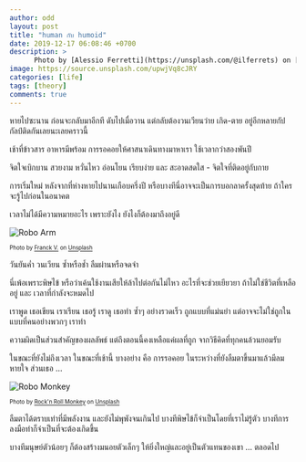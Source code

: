 ```yaml
---
author: odd
layout: post
title: "human กับ humoid"
date: 2019-12-17 06:08:46 +0700
description: >
      Photo by [Alessio Ferretti](https://unsplash.com/@ilferrets) on [Unsplash](https://unsplash.com/)
image: https://source.unsplash.com/upwjVq8cJRY
categories: [life]
tags: [theory]
comments: true
---
```

หายไปซะนาน ก่อนจะกลับมาอีกที ดับไปเมื่อวาน แต่กลับต้องวนเวียนว่าย เกิด-ตาย อยู่อีกหลายกัปกัลป์ติดกันเลยนะเลยคราวนี้

เช้าที่ข้าวสาร อาหารมีพร้อม การรอคอยให้ศาสนาเดินทางมาหาเรา ใช้เวลากว่าสองพันปี

จิตใจเบิกบาน สวยงาม หวั่นไหว อ่อนโยน เรียบง่าย และ สะอาดสดใส - จิตใจที่ติดอยู่กับกาย

การเริ่มใหม่ หลังจากที่ห่างหายไปนานเกือบครึ่งปี หรือบางทีนี่อาจจะเป็นการบอกลาครั้งสุดท้าย ถ้าใครจะรู้ไปก่อนในอนาคต

เวลาไม่ได้มีความหมายอะไร เพราะยังไง ยังไงก็ต้องมาถึงอยู่ดี

![Robo Arm](https://source.unsplash.com/jIBMSMs4_kA/400x275)

<sup><sub>Photo by [Franck V.](https://unsplash.com/@franckinjapan) on [Unsplash](https://unsplash.com/)</sub></sup>

วันยันค่ำ วนเวียน ซ้ำหรือช้ำ ลืมผ่านหรือจดจำ

นี่เพ้อเพราะพิษไข้ หรือว่าเค้นใช้งานเสียให้ล้าไปต่อกันไม่ไหว อะไรที่จะช่วยเยียวยา ถ้าไม่ใช่ชีวิตที่เหลืออยู่ และ เวลาที่กำลังจะหมดไป

เราพูด เธอเขียน เราเรียน เธอรู้ เราดู เธอทำ ซ้ำๆ อย่างรวดเร็ว ถูกแบบที่แม่นยำ แต่อาจจะไม่ใช่ถูกในแบบที่คนอย่างพวกๆ เราทำ

ความผิดเป็นส่วนสำคัญของผลลัพธ์ แต่ถึงตอนนี้คงเหลือแค่ผลที่ถูก จากวิธีคิดที่ทุกคนล้วนยอมรับ

ในขณะที่ยังไม่ถึงเวลา ในขณะที่เช้านี้ บางอย่าง คือ การรอคอย ในระหว่างที่ยังลืมตาขึ้นมาแล้วมีลมหายใจ ส่วนเธอ ...

![Robo Monkey](https://source.unsplash.com/R4WCbazrD1g/400x275)

<sup><sub>Photo by [Rock'n Roll Monkey](https://unsplash.com/@rocknrollmonkey) on [Unsplash](https://unsplash.com/)</sub></sup>

ลืมตาได้ตราบเท่าที่มีพลังงาน และยังไม่พุพังจนเกินไป บางทีพิษไข้ก็จำเป็นโดยที่เราไม่รู้ตัว บางทีการลงมือทำก็จำเป็นที่จะต้องเกิดขึ้น

บางทีมนุษย์ตัวน้อยๆ ก็ต้องสร้างมนอยตัวเล็กๆ ให้ยิ่งใหญ่และอยู่เป็นตัวแทนของเขา ... ตลอดไป
